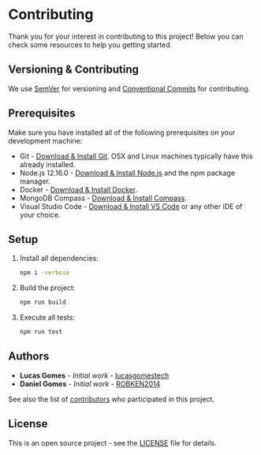 # Contributing

Thank you for your interest in contributing to this project!
Below you can check some resources to help you getting started.

## Versioning & Contributing

We use [SemVer](http://semver.org/) for versioning and [Conventional Commits](https://www.conventionalcommits.org/en/v1.0.0-beta.2/) for contributing.

## Prerequisites

Make sure you have installed all of the following prerequisites on your development machine:

* Git - [Download & Install Git](https://git-scm.com/downloads). OSX and Linux machines typically have this already installed.
* Node.js 12.16.0 - [Download & Install Node.js](https://nodejs.org/dist/v12.16.0/) and the npm package manager.
* Docker - [Download & Install Docker](https://hub.docker.com/?overlay=onboarding).
* MongoDB Compass - [Download & Install Compass](https://www.mongodb.com/download-center/compass).
* Visual Studio Code - [Download & Install VS Code](https://hub.docker.com/?overlay=onboarding) or any other IDE of your choice.

## Setup

1. Install all dependencies:

    ```bash
    npm i -verbose
    ```

2. Build the project:

    ```bash
    npm run build
    ```

3. Execute all tests:

    ```bash
    npm run test
    ```

## Authors

* **Lucas Gomes** - *Initial work* - [lucasgomestech](https://github.com/lucasgomestech)
* **Daniel Gomes** - *Initial work* - [ROBKEN2014](https://github.com/ROBKEN2014)

See also the list of [contributors](https://github.com/lucasgomestech/lib-delo-engine/graphs/contributors) who participated in this project.

## License

This is an open source project - see the [LICENSE](LICENSE) file for details.
